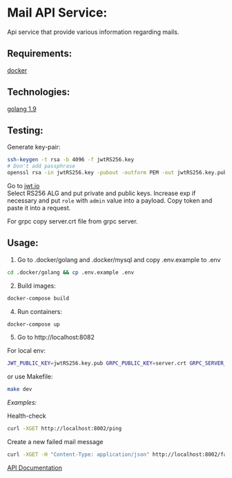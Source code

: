 Mail API Service:
================

Api service that provide various information regarding mails.

Requirements:
-------------

[docker](https://www.docker.com/)

Technologies:
-------------

[golang 1.9](https://golang.org/)

Testing:
-------
Generate key-pair:
```bash
ssh-keygen -t rsa -b 4096 -f jwtRS256.key
# Don't add passphrase
openssl rsa -in jwtRS256.key -pubout -outform PEM -out jwtRS256.key.pub
```

Go to [jwt.io](https://jwt.io/)  
Select RS256 ALG and put private and public keys. Increase exp if necessary and put `role` with `admin` value into a payload.
Copy token and paste it into a request.

For grpc copy server.crt file from grpc server.

Usage:
------

1. Go to .docker/golang and .docker/mysql and copy .env.example to .env
```bash
cd .docker/golang && cp .env.example .env
```

2. Build images:
```bash
docker-compose build
```

4. Run containers:
```bash
docker-compose up
```

5. Go to http://localhost:8082

For local env:
```bash
JWT_PUBLIC_KEY=jwtRS256.key.pub GRPC_PUBLIC_KEY=server.crt GRPC_SERVER_ADDRESS=localhost:50051 go run main.go
```

or use Makefile:
```bash
make dev
```

*Examples:*  

Health-check
```bash
curl -XGET http://localhost:8002/ping
```

Create a new failed mail message
```bash
curl -XGET -H "Content-Type: application/json" http://localhost:8002/failed-mails?limit=10&offset=5
```


[API Documentation](./doc/api.md)

